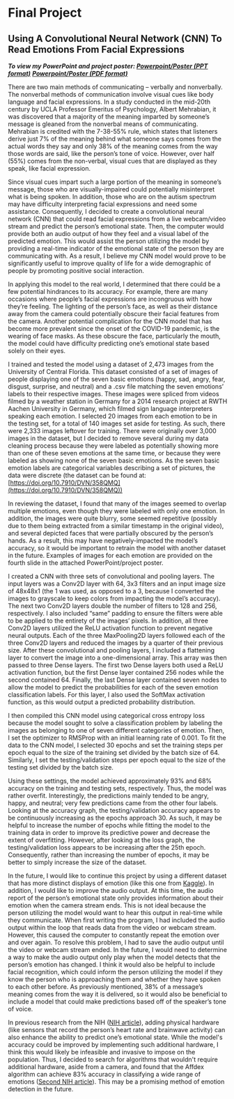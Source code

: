 # Final Project

## Using A Convolutional Neural Network (CNN) To Read Emotions From Facial Expressions

***To view my PowerPoint and project poster: [Powerpoint/Poster (PPT format)](https://1drv.ms/p/s!ArdBU2HquK4Hgf9xvHvffNiESA4P-A?e=fGcZuV)***
					  ***[Powerpoint/Poster (PDF format)](FaceIt.pdf)***

  There are two main methods of communicating – verbally and nonverbally.  The nonverbal methods of communication involve visual cues like body language and facial expressions.  In a study conducted in the mid-20th century by UCLA Professor Emeritus of Psychology, Albert Mehrabian, it was discovered that a majority of the meaning imparted by someone’s message is gleaned from the nonverbal means of communicating.  Mehrabian is credited with the 7-38-55% rule, which states that listeners derive just 7% of the meaning behind what someone says comes from the actual words they say and only 38% of the meaning comes from the way those words are said, like the person’s tone of voice.  However, over half (55%) comes from the non-verbal, visual cues that are displayed as they speak, like facial expression.  
	
  Since visual cues impart such a large portion of the meaning in someone’s message, those who are visually-impaired could potentially misinterpret what is being spoken.  In addition, those who are on the autism spectrum may have difficulty interpreting facial expressions and need some assistance.  Consequently, I decided to create a convolutional neural network (CNN) that could read facial expressions from a live webcam/video stream and predict the person’s emotional state.  Then, the computer would provide both an audio output of how they feel and a visual label of the predicted emotion.  This would assist the person utilizing the model by providing a real-time indicator of the emotional state of the person they are communicating with.  As a result, I believe my CNN model would prove to be significantly useful to improve quality of life for a wide demographic of people by promoting positive social interaction.
	
  In applying this model to the real world, I determined that there could be a few potential hindrances to its accuracy.  For example, there are many occasions where people’s facial expressions are incongruous with how they’re feeling.  The lighting of the person’s face, as well as their distance away from the camera could potentially obscure their facial features from the camera.  Another potential complication for the CNN model that has become more prevalent since the onset of the COVID-19 pandemic, is the wearing of face masks.  As these obscure the face, particularly the mouth, the model could have difficulty predicting one’s emotional state based solely on their eyes.
	
  I trained and tested the model using a dataset of 2,473 images from the University of Central Florida.  This dataset consisted of a set of images of people displaying one of the seven basic emotions (happy, sad, angry, fear, disgust, surprise, and neutral) and a .csv file matching the seven emotions’ labels to their respective images.  These images were spliced from videos filmed by a weather station in Germany for a 2014 research project at RWTH Aachen University in Germany, which filmed sign language interpreters speaking each emotion.  I selected 20 images from each emotion to be in the testing set, for a total of 140 images set aside for testing.  As such, there were 2,333 images leftover for training.  There were originally over 3,000 images in the dataset, but I decided to remove several during my data cleaning process because they were labeled as potentially showing more than one of these seven emotions at the same time, or because they were labeled as showing none of the seven basic emotions.  As the seven basic emotion labels are categorical variables describing a set of pictures, the data were discrete (the dataset can be found at: [https://doi.org/10.7910/DVN/358QMQ](https://doi.org/10.7910/DVN/358QMQ))

  In reviewing the dataset, I found that many of the images seemed to overlap multiple emotions, even though they were labeled with only one emotion.  In addition, the images were quite blurry, some seemed repetitive (possibly due to them being extracted from a similar timestamp in the original video), and several depicted faces that were partially obscured by the person’s hands.  As a result, this may have negatively-impacted the model’s accuracy, so it would be important to retrain the model with another dataset in the future.  Examples of images for each emotion are provided on the fourth slide in the attached PowerPoint/project poster. 
	
  I created a CNN with three sets of convolutional and pooling layers.  The input layers was a Conv2D layer with 64, 3x3 filters and an input image size of 48x48x1 (the 1 was used, as opposed to a 3, because I converted the images to grayscale to keep colors from impacting the model’s accuracy).  The next two Conv2D layers double the number of filters to 128 and 256, respectively.  I also included “same” padding to ensure the filters were able to be applied to the entirety of the images’ pixels.  In addition, all three Conv2D layers utilized the ReLU activation function to prevent negative neural outputs.  Each of the three MaxPooling2D layers followed each of the three Conv2D layers and reduced the images by a quarter of their previous size.  After these convolutional and pooling layers, I included a flattening layer to convert the image into a one-dimensional array.  This array was then passed to three Dense layers.  The first two Dense layers both used a ReLU activation function, but the first Dense layer contained 256 nodes while the second contained 64.  Finally, the last Dense layer contained seven nodes to allow the model to predict the probabilities for each of the seven emotion classification labels.  For this layer, I also used the SoftMax activation function, as this would output a predicted probability distribution.
	
  I then compiled this CNN model using categorical cross entropy loss because the model sought to solve a classification problem by labeling the images as belonging to one of seven different categories of emotion.  Then, I set the optimizer to RMSProp with an initial learning rate of 0.001.  To fit the data to the CNN model, I selected 30 epochs and set the training steps per epoch equal to the size of the training set divided by the batch size of 64.  Similarly, I set the testing/validation steps per epoch equal to the size of the testing set divided by the batch size.  
  
  Using these settings, the model achieved approximately 93% and 68% accuracy on the training and testing sets, respectively.  Thus, the model was rather overfit.  Interestingly, the predictions mainly tended to be angry, happy, and neutral; very few predictions came from the other four labels.  Looking at the accuracy graph, the testing/validation accuracy appears to be continuously increasing as the epochs approach 30.  As such, it may be helpful to increase the number of epochs while fitting the model to the training data in order to improve its predictive power and decrease the extent of overfitting.  However, after looking at the loss graph, the testing/validation loss appears to be increasing after the 25th epoch.  Consequently, rather than increasing the number of epochs, it may be better to simply increase the size of the dataset.

  In the future, I would like to continue this project by using a different dataset that has more distinct displays of emotion (like this one from [Kaggle](https://github.com/muxspace/facial_expressions/tree/master/data)).  In addition, I would like to improve the audio output.  At this time, the audio report of the person’s emotional state only provides information about their emotion when the camera stream ends.  This is not ideal because the person utilizing the model would want to hear this output in real-time while they communicate.  When first writing the program, I had included the audio output within the loop that reads data from the video or webcam stream.  However, this caused the computer to constantly repeat the emotion over and over again.  To resolve this problem, I had to save the audio output until the video or webcam stream ended.  In the future, I would need to determine a way to make the audio output only play when the model detects that the person’s emotion has changed.  I think it would also be helpful to include facial recognition, which could inform the person utilizing the model if they know the person who is approaching them and whether they have spoken to each other before.  As previously mentioned, 38% of a message’s meaning comes from the way it is delivered, so it would also be beneficial to include a model that could make predictions based off of the speaker’s tone of voice.

  In previous research from the NIH ([NIH article](https://www.ncbi.nlm.nih.gov/pmc/articles/PMC7037130/)), adding physical hardware (like sensors that record the person’s heart rate and brainwave activity) can also enhance the ability to predict one’s emotional state.  While the model's accuracy could be improved by implementing such additional hardware, I think this would likely be infeasible and invasive to impose on the population.  Thus, I decided to search for algorithms that wouldn't require additional hardware, aside from a camera, and found that the Affdex algorithm can achieve 83% accuracy in classifying a wide range of emotions ([Second NIH article](https://www.ncbi.nlm.nih.gov/pmc/articles/PMC6539883/)).  This may be a promising method of emotion detection in the future.
